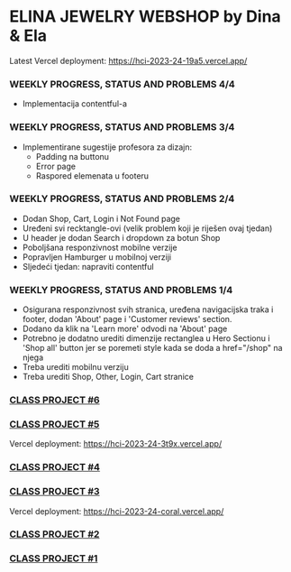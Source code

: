 # ELINA JEWELRY WEBSHOP by Dina & Ela
Latest Vercel deployment: https://hci-2023-24-19a5.vercel.app/ 

### WEEKLY PROGRESS, STATUS AND PROBLEMS 4/4
- Implementacija contentful-a

### WEEKLY PROGRESS, STATUS AND PROBLEMS 3/4

- Implementirane sugestije profesora za dizajn:
    - Padding na buttonu
    - Error page
    - Raspored elemenata u footeru

### WEEKLY PROGRESS, STATUS AND PROBLEMS 2/4
- Dodan Shop, Cart, Login i Not Found page
- Uređeni svi recktangle-ovi (velik problem koji je riješen ovaj tjedan)
- U header je dodan Search i dropdown za botun Shop
- Poboljšana responzivnost mobilne verzije
- Popravljen Hamburger u mobilnoj verziji
- Sljedeći tjedan: napraviti contentful
 
### WEEKLY PROGRESS, STATUS AND PROBLEMS 1/4

- Osigurana responzivnost svih stranica, uređena navigacijska traka i footer, dodan 'About' page i 'Customer reviews' section.
- Dodano da klik na 'Learn more' odvodi na 'About' page
- Potrebno je dodatno urediti dimenzije rectanglea u Hero Sectionu i 'Shop all' button jer se poremeti style kada se doda a href="/shop" na njega
- Treba urediti mobilnu verziju
- Treba urediti Shop, Other, Login, Cart stranice


### [CLASS PROJECT #6](https://github.com/DinaVrandecic/HCI-2023-24/tree/main/class-projects/class-project-5)
### [CLASS PROJECT #5](https://github.com/DinaVrandecic/HCI-2023-24/tree/main/class-projects/class-project-6)
Vercel deployment: https://hci-2023-24-3t9x.vercel.app/
### [CLASS PROJECT #4](https://github.com/DinaVrandecic/HCI-2023-24/tree/main/class-projects/class-project-4)
### [CLASS PROJECT #3](https://github.com/DinaVrandecic/HCI-2023-24/tree/main/class-projects/class-project-3/my-app)
Vercel deployment: https://hci-2023-24-coral.vercel.app/
### [CLASS PROJECT #2](https://github.com/DinaVrandecic/HCI-2023-24/tree/main/class-projects/class-project-2)
### [CLASS PROJECT #1](https://github.com/DinaVrandecic/HCI-2023-24/tree/main/class-projects/class-project-1)
